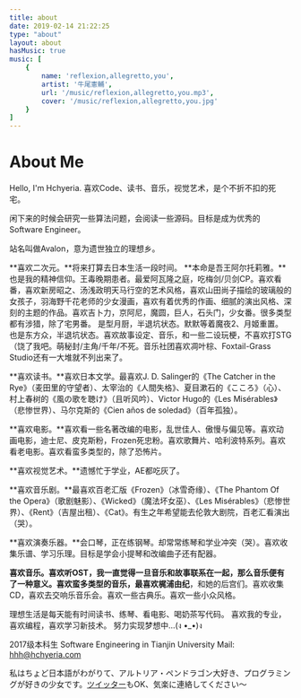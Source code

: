 ```yaml
---
title: about
date: 2019-02-14 21:22:25
type: "about"
layout: about
hasMusic: true
music: [
    {
        name: 'reflexion,allegretto,you',
        artist: '牛尾憲輔',
        url: '/music/reflexion,allegretto,you.mp3',
        cover: '/music/reflexion,allegretto,you.jpg'
    }
]
---
```


# About Me

Hello, I'm Hchyeria. 
喜欢Code、读书、音乐，视觉艺术，是个不折不扣的死宅。

闲下来的时候会研究一些算法问题，会阅读一些源码。目标是成为优秀的Software Engineer。

站名叫做Avalon，意为遗世独立的理想乡。

**喜欢二次元。**将来打算去日本生活一段时间。
**本命是吾王阿尔托莉雅。**也是我的精神信仰。王毒晚期患者。最爱阿瓦隆之庭，吃梅剑/贝剑CP。喜欢看番，喜欢新房昭之、汤浅政明天马行空的艺术风格，喜欢山田尚子描绘的玻璃般的女孩子，羽海野千花老师的少女漫画，喜欢有着优秀的作画、细腻的演出风格、深刻的主题的作品。喜欢吉卜力，京阿尼，魔圆，巨人，石头门，少女番。很多类型都有涉猎，除了宅男番。
是型月厨，半退坑状态。默默等着魔夜2、月姬重置。
也是东方众，半退坑状态。喜欢故事设定、音乐，和一些二设玩梗，不喜欢打STG（饶了我吧。萌秘封/主角/千年/不死。音乐社团喜欢凋叶棕、Foxtail-Grass Studio还有一大堆就不列出来了。

**喜欢读书。**喜欢日本文学。最喜欢J. D. Salinger的《The Catcher in the Rye》（麦田里的守望者）、太宰治的《人間失格》、夏目漱石的《こころ》（心）、村上春树的《風の歌を聴け》（且听风吟）、Victor Hugo的《Les Misérables》（悲惨世界）、马尔克斯的《Cien años de soledad》（百年孤独）。

**喜欢电影。**喜欢看一些名著改编的电影，乱世佳人、傲慢与偏见等。喜欢动画电影，迪士尼、皮克斯粉，Frozen死忠粉。喜欢歌舞片、哈利波特系列。喜欢看老电影。喜欢看蛮多类型的，除了恐怖片。

**喜欢视觉艺术。**遗憾忙于学业，AE都吃灰了。

**喜欢音乐剧。**最喜欢百老汇版《Frozen》（冰雪奇缘）、《The Phantom Of the Opera》（歌剧魅影）、《Wicked》（魔法坏女巫）、《Les Misérables》（悲惨世界）、《Rent》（吉屋出租）、《Cat》。有生之年希望能去伦敦大剧院，百老汇看演出（哭）。

**喜欢演奏乐器。**会口琴，正在练钢琴。却常常练琴和学业冲突（哭）。喜欢收集乐谱、学习乐理。目标是学会小提琴和改编曲子还有配器。

**喜欢音乐。**喜欢听OST，我一直觉得一旦音乐和故事联系在一起，那么音乐便有了一种意义。喜欢蛮多类型的音乐，最喜欢**梶浦由纪**，和她的后宫们。喜欢收集CD，喜欢去交响乐音乐会。喜欢一些古典乐。喜欢一些小众风格。

理想生活是每天能有时间读书、练琴、看电影、喝奶茶写代码。
喜欢我的专业，喜欢编程，喜欢学习新技术。
努力实现梦想中...(ง •_•)ง

2017级本科生
Software Engineering in Tianjin University
Mail: hhh@hchyeria.com

私はちょど日本語がわがりて、アルトリア・ペンドラゴン大好き、プログラミングが好きの少女です。[ツイッター](https://twitter.com/ryoogikizuna)もOK、気楽に連絡してください～
